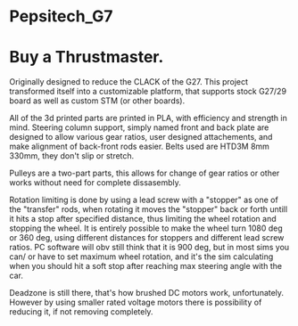 # Pepsitech_G7
# Buy a Thrustmaster.

Originally designed to reduce the CLACK of the G27. This project transformed itself into a customizable platform, that supports stock G27/29 board as well as custom STM (or other boards).


All of the 3d printed parts are printed in PLA, with efficiency and strength in mind. Steering column support, simply named front and back plate are designed to allow various gear ratios, user designed attachements, and make alignment of back-front rods easier.
Belts used are HTD3M 8mm 330mm, they don't slip or stretch.

Pulleys are a two-part parts, this allows for change of gear ratios or other works without need for complete dissasembly.

Rotation limiting is done by using a lead screw with a "stopper" as one of the "transfer" rods, when rotating it moves the "stopper" back or forth untill it hits a stop after specified distance, thus limiting the wheel rotation and stopping the wheel. It is entirely possible to make the wheel turn 1080 deg or 360 deg, using different distances for stoppers and different lead screw ratios.
PC software will obv still think that it is 900 deg, but in most sims you can/ or have to set maximum wheel rotation, and it's the sim calculating when you should hit a soft stop after reaching max steering angle with the car.

Deadzone is still there, that's how brushed DC motors work, unfortunately. However by using smaller rated voltage motors there is possibility of reducing it, if not removing completely.
